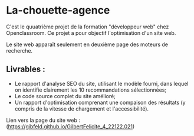 # La-chouette-agence

C'est le quuatrième projet de la formation "développeur web" chez Openclassroom. Ce projet a pour objectif l'optimisation d'un site web.  

Le site web apparaît seulement en deuxième page des moteurs de recherche.  

## Livrables :  
* Le rapport d'analyse SEO du site, utilisant le modèle fourni, dans lequel on identifie clairement les 10 recommandations sélectionnées;  
* Le code source complet du site amélioré;  
* Un rapport d'optimisation comprenant une compaison des résultats (y compris de la vitesse de chargement et l'accessibilité).  

Lien vers la page du site web : (https://gibfeld.github.io/GilbertFelicite_4_22122.021)  





